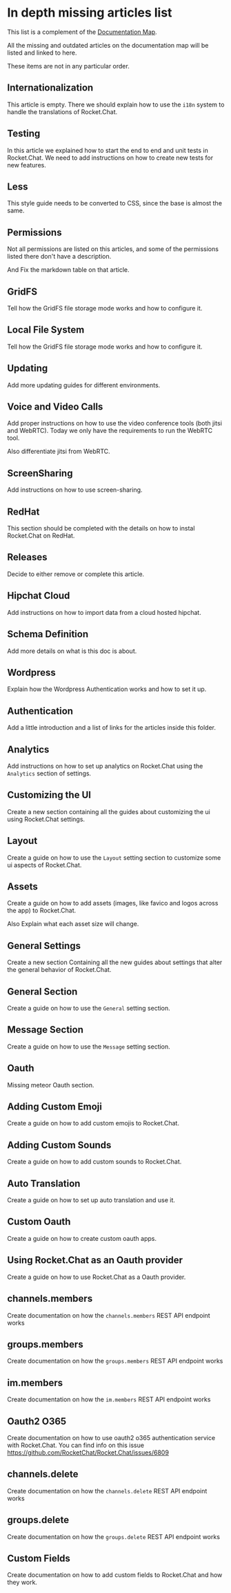 # In depth missing articles list

This list is a complement of the [Documentation Map](../documentation-map/).

All the missing and outdated articles on the documentation map will be listed and linked to here.

These items are not in any particular order.

## Internationalization

This article is empty. There we should explain how to use the `i18n` system to handle the translations of Rocket.Chat.

## Testing

In this article we explained how to start the end to end and unit tests in Rocket.Chat. We need to add instructions on how to create new tests for new features.

## Less

This style guide needs to be converted to CSS, since the base is almost the same.

## Permissions

Not all permissions are listed on this articles, and some of the permissions listed there don't have a description.

And Fix the markdown table on that article.

## GridFS

Tell how the GridFS file storage mode works and how to configure it.

## Local File System

Tell how the GridFS file storage mode works and how to configure it.

## Updating

Add more updating guides for different environments.

## Voice and Video Calls

Add proper instructions on how to use the video conference tools (both jitsi and WebRTC). Today we only have the requirements to run the WebRTC tool.

Also differentiate jitsi from WebRTC.

## ScreenSharing

Add instructions on how to use screen-sharing.

## RedHat

This section should be completed with the details on how to instal Rocket.Chat on RedHat.

## Releases

Decide to either remove or complete this article.

## Hipchat Cloud

Add instructions on how to import data from a cloud hosted hipchat.

## Schema Definition

Add more details on what is this doc is about.

## Wordpress

Explain how the Wordpress Authentication works and how to set it up.

## Authentication

Add a little introduction and a list of links for the articles inside this folder.

## Analytics

Add instructions on how to set up analytics on Rocket.Chat using the `Analytics` section of settings.

## Customizing the UI

Create a new section containing all the guides about customizing the ui using Rocket.Chat settings.

## Layout

Create a guide on how to use the `Layout` setting section to customize some ui aspects of Rocket.Chat.

## Assets

Create a guide on how to add assets (images, like favico and logos across the app) to Rocket.Chat.

Also Explain what each asset size will change.

## General Settings

Create a new section Containing all the new guides about settings that alter the general behavior of Rocket.Chat.

## General Section

Create a guide on how to use the `General` setting section.

## Message Section

Create a guide on how to use the `Message` setting section.

## Oauth

Missing meteor Oauth section.

## Adding Custom Emoji

Create a guide on how to add custom emojis to Rocket.Chat.

## Adding Custom Sounds

Create a guide on how to add custom sounds to Rocket.Chat.

## Auto Translation

Create a guide on how to set up auto translation and use it.

## Custom Oauth

Create a guide on how to create custom oauth apps.

## Using Rocket.Chat as an Oauth provider

Create a guide on how to use Rocket.Chat as a Oauth provider.

## channels.members

Create documentation on how the `channels.members` REST API endpoint works

## groups.members

Create documentation on how the `groups.members` REST API endpoint works

## im.members

Create documentation on how the `im.members` REST API endpoint works

## Oauth2 O365

Create documentation on how to use oauth2 o365 authentication service with Rocket.Chat. You can find info on this issue <https://github.com/RocketChat/Rocket.Chat/issues/6809>

## channels.delete

Create documentation on how the `channels.delete` REST API endpoint works

## groups.delete

Create documentation on how the `groups.delete` REST API endpoint works

## Custom Fields

Create documentation on how to add custom fields to Rocket.Chat and how they work.
